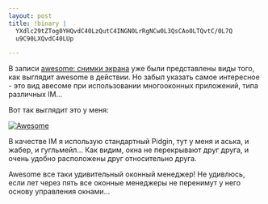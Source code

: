 ```yaml
--- 
layout: post
title: !binary |
  YXdlc29tZTog0YHQvdC40LzQutC4INGN0LrRgNCw0L3QsCAo0LTQvtC/0L7Q
  u9C90LXQvdC40LUp

---
```

В записи <a href="/2009/05/23/awesome-snimki-ekrana/">awesome: снимки экрана</a> уже были представлены виды того, как выглядит awesome в действии. Но забыл указать самое интересное - это вид авесоме при использовании многооконных приложений, типа различных IM...

Вот так выглядит это у меня:

<a href="http://static.juev.ru/2009/06/200906021323191280x1024.png" id="lightbox"><img src="http://static.juev.ru/2009/06/200906021323191280x1024.th.png" border="0" alt="Awesome" /></a>

В качестве IM я использую стандартный Pidgin, тут у меня и аська, и жабер, и гугльмейл... Как видим, окна не перекрывают друг друга, и очень удобно расположены друг относительно друга.

Awesome все таки удивительный оконный менеджер! Не удивлюсь, если лет через пять все оконные менеджеры не перенимут у него основу управления окнами...
